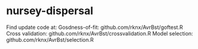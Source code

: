 # nursey-dispersal

Find update code at:
Gosdness-of-fit: github.com/rknx/AvrBst/goftest.R
Cross validation: github.com/rknx/AvrBst/crossvalidation.R
Model selection: github.com/rknx/AvrBst/selection.R
